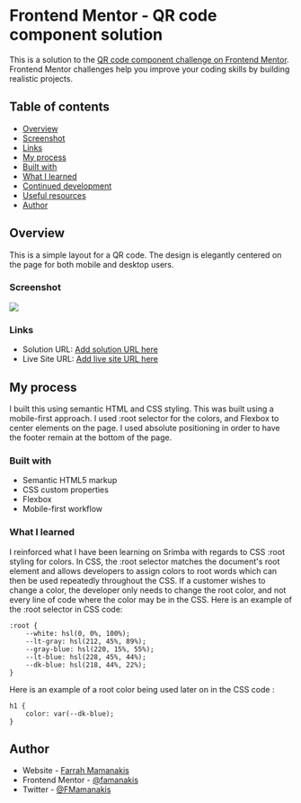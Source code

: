 # Frontend Mentor - QR code component solution

This is a solution to the [QR code component challenge on Frontend Mentor](https://www.frontendmentor.io/challenges/qr-code-component-iux_sIO_H). Frontend Mentor challenges help you improve your coding skills by building realistic projects. 

## Table of contents

- [Overview](#overview)
- [Screenshot](#screenshot)
- [Links](#links)
- [My process](#my-process)
- [Built with](#built-with)
- [What I learned](#what-i-learned)
- [Continued development](#continued-development)
- [Useful resources](#useful-resources)
- [Author](#author)

## Overview
This is a simple layout for a QR code. The design is elegantly centered on the page for both mobile and desktop users.

### Screenshot 
![](./screenshot.jpg)

### Links
- Solution URL: [Add solution URL here](https://your-solution-url.com)
- Live Site URL: [Add live site URL here](https://your-live-site-url.com)

## My process
I built this using semantic HTML and CSS styling. This was built using a mobile-first approach. I used :root selector for the colors, and Flexbox to center elements on the page. I used absolute positioning in order to have the footer remain at the bottom of the page.

### Built with
- Semantic HTML5 markup
- CSS custom properties
- Flexbox
- Mobile-first workflow

### What I learned
I reinforced what I have been learning on Srimba with regards to CSS :root styling for colors. In CSS, the :root selector matches the document's root element and allows developers to assign colors to root words which can then be used repeatedly throughout the CSS. If a customer wishes to change a color, the developer only needs to change the root color, and not every line of code where the color may be in the CSS. Here is an example of the :root selector in CSS code: 
```
:root {
    --white: hsl(0, 0%, 100%);
    --lt-gray: hsl(212, 45%, 89%);
    --gray-blue: hsl(220, 15%, 55%);
    --lt-blue: hsl(228, 45%, 44%);
    --dk-blue: hsl(218, 44%, 22%);
}
```
Here is an example of a root color being used later on in the CSS code :
```
h1 {
    color: var(--dk-blue);
}
```

## Author

- Website - [Farrah Mamanakis](https://github.com/famanakis)
- Frontend Mentor - [@famanakis](https://www.frontendmentor.io/profile/famanakis)
- Twitter - [@FMamanakis](https://twitter.com/FMamanakis)